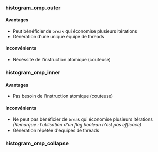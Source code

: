 ### histogram_omp_outer

#### Avantages
- Peut bénéficier de ```break``` qui économise plusieurs itérations
- Génération d'une unique équipe de threads
#### Inconvénients
- Nécéssité de l'instruction atomique (couteuse)

### histogram_omp_inner

#### Avantages 
- Pas besoin de l'instruction atomique (couteuse)
#### Inconvénients
- Ne peut pas bénéficier de ```break``` qui économise plusieurs itérations <i>(Remarque : l'utilisation d'un flag boolean n'est pas efficace)</i>
- Génération répétée d'équipes de threads

### histogram_omp_collapse